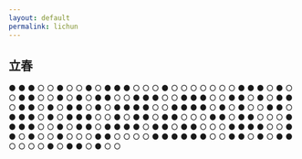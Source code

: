 ```yaml
---
layout: default
permalink: lichun
---
```


## 立春

● ● ● ○ ○ ● ○ ○ ● ○ ● ● ● ○ ○ ○ ● ○ ○ ○ ○ ○ ○ ○
● ● ● ○ ● ○ ○ ● ● ○ ○ ● ○ ● ○ ● ● ○ ○ ● ● ● ○ ○
● ● ● ○ ○ ● ● ○ ● ○ ● ● ○ ● ● ○ ● ○ ● ● ○ ● ○ ●
● ● ● ○ ○ ● ● ● ● ○ ● ○ ● ○ ○ ● ● ○ ● ● ● ○ ● ○
● ● ● ○ ○ ● ○ ● ● ○ ● ● ○ ○ ○ ● ● ○ ● ● ○ ○ ○ ●
● ● ● ○ ○ ● ○ ● ● ○ ● ● ● ● ○ ● ● ○ ● ● ○ ○ ○ ●
● ● ● ○ ○ ● ● ○ ● ○ ○ ● ○ ○ ○ ● ● ○ ○ ○ ○ ● ● ●
● ● ● ○ ○ ● ● ○ ● ○ ● ● ○ ○ ○ ○ ● ○ ● ● ○ ● ○ ○
